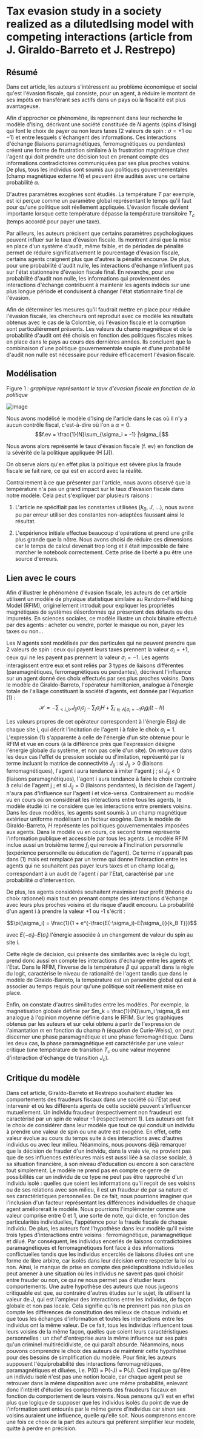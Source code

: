 # Tax evasion study in a society realized as a dilutedIsing model with competing interactions (article from J. Giraldo-Barreto et J. Restrepo)

## Résumé

Dans cet article, les auteurs s'intéressent au problème économique et
social qu'est l'évasion fiscale, qui consiste, pour un agent, à réduire
le montant de ses impôts en transférant ses actifs dans un pays où la
fiscalité est plus avantageuse.

Afin d'approcher ce phénomène, ils reprennent dans leur recherche le
modèle d'Ising, décrivant une société constituée de $N$ agents (spins
d'Ising) qui font le choix de payer ou non leurs taxes (2 valeurs de
spin : $\sigma = +1$ ou $-1$) et entre lesquels s'échangent des
informations. Ces interactions d'échange (liaisons paramagnétiques,
ferromagnétiques ou pendantes) créent une forme de frustration similaire
à la frustration magnétique chez l'agent qui doit prendre une décision
tout en prenant compte des informations contradictoires communiquées par
ses plus proches voisins. De plus, tous les individus sont soumis aux
politiques gouvernementales (champ magnétique externe $H$) et peuvent
être audités avec une certaine probabilité $\alpha$.

D'autres paramètres exogènes sont étudiés. La température $T$ par
exemple, est ici perçue comme un paramètre global représentant le temps
qu'il faut pour qu'une politique soit réellement appliquée. L'évasion
fiscale devient importante lorsque cette température dépasse la
température transitoire $T_c$ (temps accordé pour payer une taxe).

Par ailleurs, les auteurs précisent que certains paramètres
psychologiques peuvent influer sur le taux d'évasion fiscale. Ils
montrent ainsi que la mise en place d'un système d'audit, même faible,
et de périodes de pénalité permet de réduire significativement le
pourcentage d'évasion fiscale, certains agents craignent plus que
d'autres la pénalité encourue. De plus, pour une probabilité d'audit
nulle, les interactions d'échange n'influent pas sur l'état stationnaire
d'évasion fiscale final. En revanche, pour une probabilité d'audit non
nulle, les informations qui proviennent des interactions d'échange
contribuent à maintenir les agents indécis sur une plus longue période
et conduisent à changer l'état stationnaire final de l'évasion.

Afin de déterminer les mesures qu'il faudrait mettre en place pour
réduire l'évasion fiscale, les chercheurs ont reproduit avec ce modèle
les résultats obtenus avec le cas de la Colombie, où l'évasion fiscale
et la corruption sont particulièrement présents. Les valeurs du champ
magnétique et de la probabilité d'audit ont été choisis en fonction des
politiques fiscales mises en place dans le pays au cours des dernières
années. Ils concluent que la combinaison d'une politique gouvernementale
souple et d'une probabilité d'audit non nulle est nécessaire pour
réduire efficacement l'évasion fiscale.

## Modélisation

Figure 1 : *graphique représentant le taux d'évasion fiscale en fonction
de la politique*

![image](figure.png)

Nous avons modélisé le modèle d'Ising de l'article dans le cas où il n'y
a aucun contrôle fiscal, c'est-à-dire où l'on a $\alpha = 0$.
$$f.ev =  \frac{1}{N}\sum_{\sigma_i = -1} |\sigma_i|$$

Nous avons alors représenté le taux d'évasion fiscale (f. ev) en
fonction de la sévérité de la politique appliquée (H \[J\]).

On observe alors qu'en effet plus la politique est sévère plus la fraude
fiscale se fait rare, ce qui est en accord avec la réalité.

Contrairement à ce que présenter par l'article, nous avons observé que
la température n'a pas un grand impact sur le taux d'évasion fiscale
dans notre modèle. Cela peut s'expliquer par plusieurs raisons :

1.  L'article ne spécifiait pas les constantes utilisées ($k_B$, $J$,
    \...), nous avons pu par erreur utiliser des constantes non-adaptées
    faussant ainsi le résultat.

2.  L'expérience initiale effectue beaucoup d'opérations et prend une
    grille plus grande que la nôtre. Nous avons choisi de réduire ces
    dimensions car le temps de calcul devenait trop long et il était
    impossible de faire marcher le notebook correctement. Cette prise de
    liberté a pu être une source d'erreurs.

## Lien avec le cours

Afin d'illustrer le phénomène d'évasion fiscale, les auteurs de cet
article utilisent un modèle de physique statistique similaire au
Random-Field Ising Model (RFIM), originellement introduit pour expliquer
les propriétés magnétiques de systèmes désordonnés qui présentent des
défauts ou des impuretés. En sciences sociales, ce modèle illustre un
choix binaire effectué par des agents : acheter ou vendre, porter le
masque ou non, payer les taxes ou non...

Les $N$ agents sont modélisés par des particules qui ne peuvent prendre
que 2 valeurs de spin : ceux qui payent leurs taxes prennent la valeur
$\sigma_i = +1$, ceux qui ne les payent pas prennent la valeur
$\sigma_i = -1$. Les agents interagissent entre eux et sont reliés par 3
types de liaisons différentes (paramagnétiques, ferromagnétiques ou
pendantes), décrivant l'influence sur un agent donné des choix effectués
par ses plus proches voisins. Dans le modèle de Giraldo-Barreto,
l'opérateur hamiltonien, analogue à l'énergie totale de l'alliage
constituant la société d'agents, est donnée par l'équation (1) :
$$\mathcal{H} = -\sum_{<i,j>} J_{ij}\sigma_i \sigma_j - \sum_i\sigma_i H + \sum_{i \in A | \sigma_i=-1}\sigma_i g_i(t-h)$$

Les valeurs propres de cet opérateur correspondent à l'énergie
$E(\sigma_i)$ de chaque site i, qui décrit l'incitation de l'agent i à
faire le choix $\sigma_i = 1$. L'expression (1) s'apparente à celle de
l'énergie d'un site obtenue pour le RFIM et vue en cours (à la
différence près que l'expression désigne l'énergie globale du système,
et non pas celle d'un site). On retrouve dans les deux cas l'effet de
pression sociale ou d'imitation, représenté par le terme incluant la
matrice de connectivité $J_{ij}$ : si $J_{ij} > 0$ (liaisons
ferromagnétiques), l'agent i aura tendance à imiter l'agent j ; si
$J_{ij} < 0$ (liaisons paramagnétiques), l'agent i aura tendance à faire
le choix contraire à celui de l'agent j ; et si $J_{ij} = 0$ (liaisons
pendantes), la décision de l'agent $j$ n'aura pas d'influence sur
l'agent i et vice-versa. Contrairement au modèle vu en cours où on
considérait les interactions entre tous les agents, le modèle étudié ici
ne considère que les interactions entre premiers voisins. Dans les deux
modèles, les agents sont soumis à un champ magnétique extérieur uniforme
modélisant un facteur exogène. Dans le modèle de Giraldo-Barreto, $H$
représente les politiques gouvernementales imposées aux agents. Dans le
modèle vu en cours, ce second terme représente l'information publique et
accessible par tous les agents. Le modèle RFIM inclue aussi un troisième
terme $f_i$ qui renvoie à l'inclination personnelle (expérience
personnelle ou éducation de l'agent). Ce terme n'apparaît pas dans (1)
mais est remplacé par un terme qui donne l'interaction entre les agents
qui ne souhaitent pas payer leurs taxes et un champ local $g_i$
correspondant à un audit de l'agent $i$ par l'Etat, caractérisé par une
probabilité $\alpha$ d'intervention.

De plus, les agents considérés souhaitent maximiser leur profit (théorie
du choix rationnel) mais tout en prenant compte des interactions
d'échange avec leurs plus proches voisins et du risque d'audit encouru.
La probabilité d'un agent i à prendre la valeur +1 ou -1 s'écrit :

$$\pi(\sigma_i) = \frac{1}{1 + e^{-\frac{E(-\sigma_i)-E(\sigma_i)}{k_B T}}}$$

avec $E(-\sigma_i) – E(\sigma_i)$ l'énergie associée à un changement de
valeur du spin au site i.

Cette règle de décision, qui présente des similarités avec la règle du
logit, prend donc aussi en compte les interactions d'échange entre les
agents et l'Etat. Dans le RFIM, l'inverse de la température $\beta$ qui
apparaît dans la règle du logit, caractérise le niveau de rationalité de
l'agent tandis que dans le modèle de Giraldo-Barreto, la température est
un paramètre global qui est à associer au temps requis pour qu'une
politique soit réellement mise en place.

Enfin, on constate d'autres similitudes entre les modèles. Par exemple,
la magnétisation globale définie par $m_k = \frac{1}{N}\sum_i \sigma_i$
est analogue à l'opinion moyenne définie dans le RFIM. Sur les
graphiques obtenus par les auteurs et sur celui obtenu à partir de
l'expression de l'aimantation $m$ en fonction du champ $h$ (équation de
Curie-Weiss), on peut discerner une phase paramagnétique et une phase
ferromagnétique. Dans les deux cas, la phase paramagnétique est
caractérisée par une valeur critique (une température de transition
$T_c$ ou une valeur moyenne d'interaction d'échange de transition
$J_c$).

## Critique du modèle

Dans cet article, Giraldo-Barreto et Restrepo souhaitent étudier les
comportements des fraudeurs fiscaux dans une société où l'État peut
intervenir et où les différents agents de cette société peuvent
s'influencer mutuellement. Un individu fraudeur (respectivement non
fraudeur) est caractérisé par un spin de valeur -1 (respectivement 1).
Les auteurs ont fait le choix de considérer dans leur modèle que tout ce
qui conduit un individu à prendre une valeur de spin ou une autre est
exogène. En effet, cette valeur évolue au cours du temps suite à des
interactions avec d'autres individus ou avec leur milieu. Néanmoins,
nous pouvons déjà remarquer que la décision de frauder d'un individu,
dans la vraie vie, ne provient pas que de ses influences extérieures
mais est aussi liée à sa classe sociale, à sa situation financière, à
son niveau d'éducation ou encore à son caractère tout simplement. Le
modèle ne prend pas en compte ce genre de possibilités car un individu
de ce type ne peut pas être rapproché d'un individu isolé : quelles que
soient les informations qu'il reçoit de ses voisins ou de ses relations
avec son milieu, il est un fraudeur de par sa nature et ses
caractéristiques personnelles. De ce fait, nous pourrions imaginer que
l'inclusion d'un facteur représentant les différences individuelles de
chaque agent améliorerait le modèle. Nous pourrions l'implémenter comme
une valeur comprise entre 0 et 1, une sorte de note, qui dicte, en
fonction des particularités individuelles, l'appétence pour la fraude
fiscale de chaque individu. De plus, les auteurs font l'hypothèse dans
leur modèle qu'il existe trois types d'interactions entre voisins :
ferromagnétique, paramagnétique et dilué. Par conséquent, les individus
encerlés de liaisons contradictoires paramagnétiques et ferromagnétiques
font face à des informations conflictuelles tandis que les individus
encerclés de liaisons diluées ont une forme de libre arbitre, car isolés
dans leur décision entre respecter la loi ou non. Ainsi, le manque de
prise en compte des prédispositions individuelles peut amener à une
situation où les individus ne savent pas quoi choisir entre frauder ou
non, ce qui ne nous permet pas d'étudier leurs comportements. Une autre
hypothèse des auteurs que nous jugeons critiquable est que, au contraire
d'autres études sur le sujet, ils utilisent la valeur de J, qui est
l'ampleur des interactions entre les individus, de façon globale et non
pas locale. Cela signifie qu'ils ne prennent pas non plus en compte les
différences de constitution des milieux de chaque individu et que tous
les échanges d'information et toutes les interactions entre les
individus ont la même valeur. De ce fait, tous les individus influencent
tous leurs voisins de la même façon, quelles que soient leurs
caractéristiques personnelles : un chef d'entreprise aura la même
influence sur ses pairs qu'un criminel multirécidiviste, ce qui paraît
absurde. Néanmoins, nous pouvons comprendre le choix des auteurs de
maintenir cette hypothèse pour des besoins de simplification du modèle.
Pour finir, les auteurs supposent l'équiprobabilité des interactions
ferromagnétiques, paramagnétiques et diluées, i.e. P(0) = P(-J) = P(J).
Ceci implique qu'être un individu isolé n'est pas une notion locale, car
chaque agent peut se retrouver dans la même disposition avec une même
probabilité, enlevant donc l'intérêt d'étudier les comportements des
fraudeurs fiscaux en fonction du comportement de leurs voisins. Nous
pensons qu'il est en effet plus que logique de supposer que les
individus isolés du point de vue de l'information sont entourés par le
même genre d'individus car sinon ses voisins auraient une influence,
quelle qu'elle soit. Nous comprenons encore une fois ce choix de la part
des auteurs qui préfèrent simplifier leur modèle, quitte à perdre en
précision.
